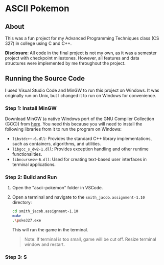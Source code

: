 # ASCII Pokemon

## About
This was a fun project for my Advanced Programming Techniques class (CS 327) in college using C and C++.  

**Disclosure**: All code in the final project is not my own, as it was a semester project with checkpoint milestones. However, all features and data structures were implemented by me throughout the project.

## Running the Source Code
I used Visual Studio Code and MinGW to run this project on Windows. It was originally run on Unix, but I changed it to run on Windows for convenience.

### Step 1: Install MinGW
Download MinGW (a native Windows port of the GNU Compiler Collection (GCC)) from [here](https://sourceforge.net/projects/mingw/). You need this because you will need to install the following libraries from it to run the program on Windows:
- `libstdc++-6.dll`: Provides the standard C++ library implementations, such as containers, algorithms, and utilities.
- `libgcc_s_dw2-1.dll`: Provides exception handling and other runtime functionalities.
- `libncursesw-6.dll`: Used for creating text-based user interfaces in terminal applications.

### Step 2: Build and Run
1. Open the "ascii-pokemon" folder in VSCode.
2. Open a terminal and navigate to the `smith_jacob.assignment-1.10` directory:
   ```bash
   cd smith_jacob.assignment-1.10
   make
   .\poke327.exe
   ```
   This will run the game in the terminal.

   > Note: If terminal is too small, game will be cut off. Resize terminal window and restart. 

### Step 3: S
  



